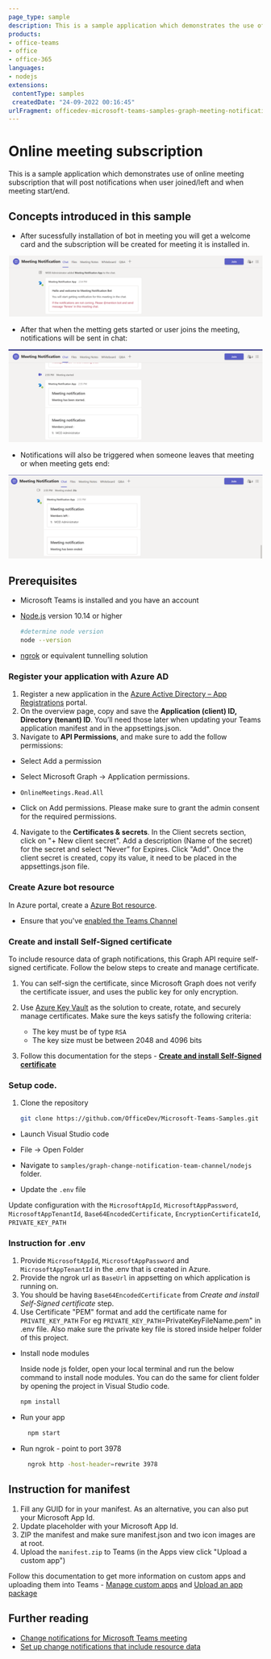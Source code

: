 ```yaml
---
page_type: sample
description: This is a sample application which demonstrates the use of online meeting subscription and sends you the notifications in chat using bot.
products:
- office-teams
- office
- office-365
languages:
- nodejs
extensions:
 contentType: samples
 createdDate: "24-09-2022 00:16:45"
urlFragment: officedev-microsoft-teams-samples-graph-meeting-notification-nodejs
---
```


# Online meeting subscription

This is a sample application which demonstrates use of online meeting subscription that will post notifications when user joined/left and when meeting start/end.

## Concepts introduced in this sample
- After sucessfully installation of bot in meeting you will get a welcome card and the subscription will be created for meeting it is installed in.

![Welcome Card](Images/WelcomeCard.png)

- After that when the metting gets started or user joins the meeting, notifications will be sent in chat:

![Meeting Started](Images/MeetingStartedCard.png)

- Notifications will also be triggered when someone leaves that meeting or when meeting gets end:

![Meeting Ended](Images/MeetingEndedCard.png)

## Prerequisites

- Microsoft Teams is installed and you have an account
- [Node.js](https://nodejs.org) version 10.14 or higher

    ```bash
    #determine node version
    node --version
    ```
- [ngrok](https://ngrok.com/) or equivalent tunnelling solution

### Register your application with Azure AD

1. Register a new application in the [Azure Active Directory – App Registrations](https://go.microsoft.com/fwlink/?linkid=2083908) portal.
2. On the overview page, copy and save the **Application (client) ID, Directory (tenant) ID**. You’ll need those later when updating your Teams application manifest and in the appsettings.json.
3. Navigate to **API Permissions**, and make sure to add the follow permissions:
-   Select Add a permission
-   Select Microsoft Graph -> Application permissions.
   - `OnlineMeetings.Read.All`

-   Click on Add permissions. Please make sure to grant the admin consent for the required permissions.

4.  Navigate to the **Certificates & secrets**. In the Client secrets section, click on "+ New client secret". Add a description (Name of the secret) for the secret and select “Never” for Expires. Click "Add". Once the client secret is created, copy its value, it need to be placed in the appsettings.json file.

### Create Azure bot resource

In Azure portal, create a [Azure Bot resource](https://docs.microsoft.com/en-us/azure/bot-service/bot-builder-authentication?view=azure-bot-service-4.0&tabs=csharp%2Caadv2).

- Ensure that you've [enabled the Teams Channel](https://docs.microsoft.com/en-us/azure/bot-service/channel-connect-teams?view=azure-bot-service-4.0)

### Create and install Self-Signed certificate

To include resource data of graph notifications, this Graph API require self-signed certificate. Follow the below steps to create and manage certificate.

1. You can self-sign the certificate, since Microsoft Graph does not verify the certificate issuer, and uses the public key for only encryption.

2. Use [Azure Key Vault](https://docs.microsoft.com/en-us/azure/key-vault/key-vault-whatis) as the solution to create, rotate, and securely manage certificates. Make sure the keys satisfy the following criteria:

    - The key must be of type `RSA`
    - The key size must be between 2048 and 4096 bits

3. Follow this documentation for the steps - [**Create and install Self-Signed certificate**](CertificateDocumentation/README.md)

### Setup code.
1) Clone the repository

    ```bash
    git clone https://github.com/OfficeDev/Microsoft-Teams-Samples.git
    ```

  - Launch Visual Studio code
  - File -> Open Folder
  - Navigate to `samples/graph-change-notification-team-channel/nodejs` folder.

  - Update the `.env` file

   Update configuration with the ```MicrosoftAppId```, ```MicrosoftAppPassword```, ```MicrosoftAppTenantId```,
   ```Base64EncodedCertificate```, ```EncryptionCertificateId```, ```PRIVATE_KEY_PATH```

### Instruction for .env
1. Provide `MicrosoftAppId`, `MicrosoftAppPassword` and `MicrosoftAppTenantId` in the .env that is created in Azure.
2. Provide the ngrok url as  `BaseUrl` in appsetting on which application is running on.
3. You should be having `Base64EncodedCertificate` from *Create and install Self-Signed certificate* step.
4. Use Certificate "PEM" format and add the certificate name for `PRIVATE_KEY_PATH` For eg  `PRIVATE_KEY_PATH`=PrivateKeyFileName.pem" in .env file. Also make sure the private key file is stored inside helper folder of this project.

 - Install node modules

    Inside node js folder, open your local terminal and run the below command to install node modules. You can do the same for client folder by opening the project in Visual Studio code.

    ```bash
    npm install
    ```

- Run your app

   ```bash
     npm start
   ``` 

 - Run ngrok - point to port 3978

   ```bash
     ngrok http -host-header=rewrite 3978

## Instruction for manifest
1. Fill any GUID for in your manifest. As an alternative, you can also put your Microsoft App Id.
2. Update <MICROSOFT-APP-ID> placeholder with your Microsoft App Id.
3. ZIP the manifest and make sure manifest.json and two icon images are at root.
4. Upload the `manifest.zip` to Teams (in the Apps view click "Upload a custom app")

Follow this documentation to get more information on custom apps and uploading them into Teams - [Manage custom apps](https://docs.microsoft.com/en-us/microsoftteams/custom-app-overview) and [Upload an app package](https://docs.microsoft.com/en-us/microsoftteams/upload-custom-apps)
 
## Further reading
- [Change notifications for Microsoft Teams meeting](https://docs.microsoft.com/en-us/graph/changenotifications-for-onlinemeeting)
- [Set up change notifications that include resource data](https://docs.microsoft.com/en-us/graph/webhooks-with-resource-data)

